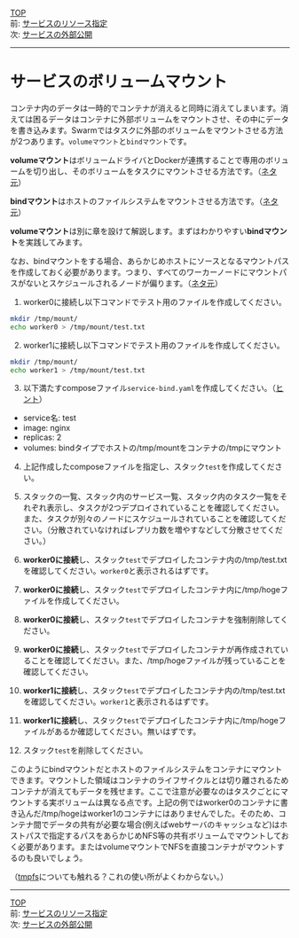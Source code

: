 [TOP](../README.md)   
前: [サービスのリソース指定](./swarm-service-resouces.md)  
次: [サービスの外部公開](./swarm-service-expose.md)  

---

# サービスのボリュームマウント

コンテナ内のデータは一時的でコンテナが消えると同時に消えてしまいます。消えては困るデータはコンテナに外部ボリュームをマウントさせ、その中にデータを書き込みます。Swarmではタスクに外部のボリュームをマウントさせる方法が2つあります。`volumeマウント`と`bindマウント`です。

**volumeマウント**はボリュームドライバとDockerが連携することで専用のボリュームを切り出し、そのボリュームをタスクにマウントさせる方法です。（[ネタ元](https://docs.docker.com/storage/volumes/)）

**bindマウント**はホストのファイルシステムをマウントさせる方法です。（[ネタ元](https://docs.docker.com/storage/bind-mounts/)）

**volumeマウント**は別に章を設けて解説します。まずはわかりやすい**bindマウント**を実践してみます。

なお、bindマウントをする場合、あらかじめホストにソースとなるマウントパスを作成しておく必要があります。つまり、すべてのワーカーノードにマウントパスがないとスケジュールされるノードが偏ります。（[ネタ元](https://docs.docker.com/engine/swarm/services/#bind-mounts)）

1. worker0に接続し以下コマンドでテスト用のファイルを作成してください。

``` sh
mkdir /tmp/mount/
echo worker0 > /tmp/mount/test.txt
```

2. worker1に接続し以下コマンドでテスト用のファイルを作成してください。

``` sh
mkdir /tmp/mount/
echo worker1 > /tmp/mount/test.txt
```

3. 以下満たすcomposeファイル`service-bind.yaml`を作成してください。（[ヒント](https://docs.docker.com/compose/compose-file/compose-file-v3/#volumes)）

- service名: test
- image: nginx
- replicas: 2
- volumes: bindタイプでホストの/tmp/mountをコンテナの/tmpにマウント

4. 上記作成したcomposeファイルを指定し、スタック`test`を作成してください。

5. スタックの一覧、スタック内のサービス一覧、スタック内のタスク一覧をそれぞれ表示し、タスクが2つデプロイされていることを確認してください。また、タスクが別々のノードにスケジュールされていることを確認してください。（分散されていなければレプリカ数を増やすなどして分散させてください。）

6. **worker0に接続**し、スタック`test`でデプロイしたコンテナ内の/tmp/test.txtを確認してください。`worker0`と表示されるはずです。

7. **worker0に接続**し、スタック`test`でデプロイしたコンテナ内に/tmp/hogeファイルを作成してください。

8. **worker0に接続**し、スタック`test`でデプロイしたコンテナを強制削除してください。

9. **worker0に接続**し、スタック`test`でデプロイしたコンテナが再作成されていることを確認してください。また、/tmp/hogeファイルが残っていることを確認してください。

10. **worker1に接続**し、スタック`test`でデプロイしたコンテナ内の/tmp/test.txtを確認してください。`worker1`と表示されるはずです。

11. **worker1に接続**し、スタック`test`でデプロイしたコンテナ内に/tmp/hogeファイルがあるか確認してください。無いはずです。

12. スタック`test`を削除してください。

このようにbindマウントだとホストのファイルシステムをコンテナにマウントできます。マウントした領域はコンテナのライフサイクルとは切り離されるためコンテナが消えてもデータを残せます。ここで注意が必要なのはタスクごとにマウントする実ボリュームは異なる点です。上記の例ではworker0のコンテナに書き込んだ/tmp/hogeはworker1のコンテナにはありませんでした。そのため、コンテナ間でデータの共有が必要な場合(例えばwebサーバのキャッシュなど)はホストパスで指定するパスをあらかじめNFS等の共有ボリュームでマウントしておく必要があります。またはvolumeマウントでNFSを直接コンテナがマウントするのも良いでしょう。

（[tmpfs](https://docs.docker.com/storage/tmpfs/)についても触れる？これの使い所がよくわからない。）

---

[TOP](../README.md)   
前: [サービスのリソース指定](./swarm-service-resouces.md)  
次: [サービスの外部公開](./swarm-service-expose.md)  